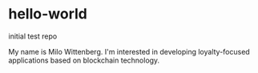 # hello-world
initial test repo

My name is Milo Wittenberg. I'm interested in developing loyalty-focused applications based on blockchain technology. 

